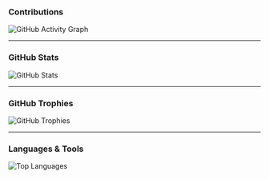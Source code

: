 ### Contributions
![GitHub Activity Graph](https://github-readme-activity-graph.cyclic.app/graph?username=samuelbraun04&theme=react-dark&hide_border=true)

---

### GitHub Stats
![GitHub Stats](https://github-readme-stats.vercel.app/api?username=samuelbraun04&show_icons=true&hide=issues&count_private=true&hide_title=true)

---

### GitHub Trophies
![GitHub Trophies](https://github-profile-trophy.vercel.app/?username=samuelbraun04&theme=onestar&margin-w=15&margin-h=15)

---

### Languages & Tools
![Top Languages](https://github-readme-stats.vercel.app/api/top-langs/?username=samuelbraun04&layout=compact)
